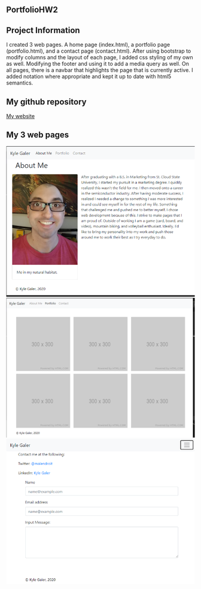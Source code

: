 ## PortfolioHW2

## Project Information
I created 3 web pages. A home page (index.html), a portfolio page (portfolio.html), and a contact page (contact.html).
After using bootstrap to modify columns and the layout of each page, I added css styling of my own as well. Modifying the footer and using it to add a media query as well. On all pages, there is a navbar that highlights the page that is currently active. I added notation where appropriate and kept it up to date with html5 semantics.

## My github repository
[My website](https://gaky0401.github.io/PortfolioHW2/)

## My 3 web pages

![Portfolio Homework 2 (Home Page)](/IndexPic.png)
![Portfolio Homework 2 (Portfolio Page)](/PortfolioPic.png)
![Portfolio Homework 2 (Contact Page)](/ContactPic.png)
